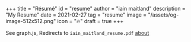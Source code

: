 +++
title = "Résumé"
id = "resume"
author = "iain maitland"
description = "My Resume"
date = 2021-02-27
tag = "resume"
image = "/assets/og-image-512x512.png"
icon = "🔥"
draft = true
+++

See graph.js, Redirects to `iain_maitland_resume.pdf`
[about](/about)